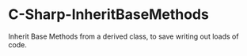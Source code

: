 # C-Sharp-InheritBaseMethods
Inherit Base Methods from a derived class, to save writing out loads of code.
